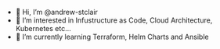 - 👋 Hi, I’m @andrew-stclair
- 👀 I’m interested in Infustructure as Code, Cloud Architecture, Kubernetes etc...
- 🌱 I’m currently learning Terraform, Helm Charts and Ansible

<!---
andrew-stclair/andrew-stclair is a ✨ special ✨ repository because its `README.md` (this file) appears on your GitHub profile.
You can click the Preview link to take a look at your changes.
--->
